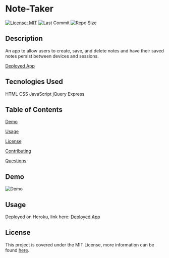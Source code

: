 # Note-Taker
  [![License: MIT](https://img.shields.io/badge/License-MIT-yellow.svg)](https://opensource.org/licenses/MIT) ![Last Commit](https://img.shields.io/github/last-commit/whitneym92/note-taker) ![Repo Size](https://img.shields.io/github/repo-size/whitneym92/note-taker)

  ## Description
  An app to allow users to create, save, and delete notes and have their saved notes persist between devices and sessions. 

  [Deployed App](https://secure-springs-81431.herokuapp.com/)
  ## Tecnologies Used
  HTML 
  CSS
  JavaScript
  jQuery
  Express
  
  ## Table of Contents
  [Demo](#Demo)

  [Usage](#Usage)

  [License](#License)

  [Contributing](#Contributing)

  [Questions](#Questions)
  
  ## Demo
  ![Demo](/assets/Note-Taker.gif)
  
  ## Usage
   Deployed on Heroku, link here: [Deployed App](https://secure-springs-81431.herokuapp.com/)
  
  ## License
  This project is covered under the MIT License, more information can be found [here](https://opensource.org/licenses/MIT).
 
  
